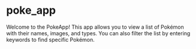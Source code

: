 # poke_app

Welcome to the PokeApp! This app allows you to view a list of Pokémon with their names, images, and types. You can also filter the list by entering keywords to find specific Pokémon.
